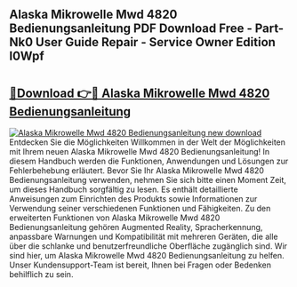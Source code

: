 ## Alaska Mikrowelle Mwd 4820 Bedienungsanleitung PDF Download Free - Part-Nk0 User Guide Repair - Service Owner Edition l0Wpf

# <h2><a href="http://df37h1e.blite.top/?on=Alaska+Mikrowelle+Mwd+4820+Bedienungsanleitung">🔗Download 👉🔴 Alaska Mikrowelle Mwd 4820 Bedienungsanleitung</a></h2>

[![Alaska Mikrowelle Mwd 4820 Bedienungsanleitung new download](https://i.imgur.com/lujVjoI.png)](http://df37h1e.blite.top/?on=Alaska+Mikrowelle+Mwd+4820+Bedienungsanleitung)
Entdecken Sie die Möglichkeiten Willkommen in der Welt der Möglichkeiten mit Ihrem neuen Alaska Mikrowelle Mwd 4820 Bedienungsanleitung! In diesem Handbuch werden die Funktionen, Anwendungen und Lösungen zur Fehlerbehebung erläutert. Bevor Sie Ihr Alaska Mikrowelle Mwd 4820 Bedienungsanleitung verwenden, nehmen Sie sich bitte einen Moment Zeit, um dieses Handbuch sorgfältig zu lesen. Es enthält detaillierte Anweisungen zum Einrichten des Produkts sowie Informationen zur Verwendung seiner verschiedenen Funktionen und Fähigkeiten. Zu den erweiterten Funktionen von Alaska Mikrowelle Mwd 4820 Bedienungsanleitung gehören Augmented Reality, Spracherkennung, anpassbare Warnungen und Kompatibilität mit mehreren Geräten, die alle über die schlanke und benutzerfreundliche Oberfläche zugänglich sind. Wir sind hier, um Alaska Mikrowelle Mwd 4820 Bedienungsanleitung zu helfen. Unser Kundensupport-Team ist bereit, Ihnen bei Fragen oder Bedenken behilflich zu sein.
